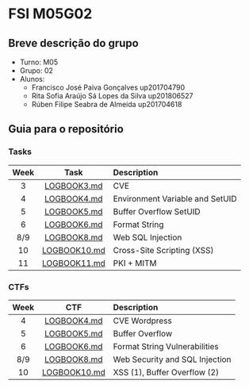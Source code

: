 # FSI M05G02

## Breve descrição do grupo

- Turno: M05
- Grupo: 02
- Alunos:
  - Francisco José Paiva Gonçalves up201704790
  - Rita Sofia Araújo Sá Lopes da Silva up201806527
  - Rúben Filipe Seabra de Almeida up201704618

## Guia para o repositório

### Tasks

| Week |                                Task                                | Description                     |
| :--: | :----------------------------------------------------------------: | :------------------------------ |
|  3   |                  [LOGBOOK3.md](lab3/LOGBOOK3.md)                   | CVE                             |
|  4   |                  [LOGBOOK4.md](lab4/LOGBOOK4.md)                   | Environment Variable and SetUID |
|  5   |                  [LOGBOOK5.md](lab5/LOGBOOK5.md)                   | Buffer Overflow SetUID          |
|  6   |       [LOGBOOK6.md](lab6/Format%20String%20Attack%20Lab.md)        | Format String                   |
| 8/9  | [LOGBOOK8.md](lab8/FSI%20Lab%208_9%20-%20Web%20SQL%20Injection.md) | Web SQL Injection               |
|  10  |                 [LOGBOOK10.md](lab10/LOGBOOK10.md)                 | Cross-Site Scripting (XSS)      |
|  11  |                 [LOGBOOK11.md](lab11/LOGBOOK11.md)                 | PKI + MITM                      |

### CTFs

| Week |                                      CTF                                       | Description                    |
| :--: | :----------------------------------------------------------------------------: | :----------------------------- |
|  4   |           [LOGBOOK4.md](lab4/LOGBOOK4.md#ctf-week-4-starting-on-811)           | CVE Wordpress                  |
|  5   |                   [LOGBOOK5.md](lab5/LOGBOOK5.md#ctf-week-5)                   | Buffer Overflow                |
|  6   |        [LOGBOOK6.md](lab6/Format%20String%20Attack%20Lab.md#ctf-week-6)        | Format String Vulnerabilities  |
| 8/9  | [LOGBOOK8.md](lab8/FSI%20Lab%208_9%20-%20Web%20SQL%20Injection.md#ctf-week-89) | Web Security and SQL Injection |
|  10  |                 [LOGBOOK10.md](lab10/LOGBOOK10.md#ctf-week-10)                 | XSS (1), Buffer Overflow (2)   |
